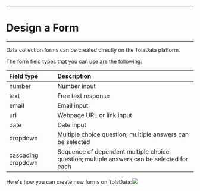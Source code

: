 ****
# Design a Form
---

Data collection forms can be created directly on the TolaData platform.

The form field types that you can use are the following:

| Field type | Description |
| :--- | :--- |
| number | Number input |
| text | Free text response |
| email | Email input |
| url | Webpage URL or link input |
| date | Date input |
| dropdown | Multiple choice question; multiple answers can be selected |
| cascading dropdown | Sequence of dependent multiple choice question; multiple answers can be selected for each |

Here's how you can create new forms on TolaData:![](https://lh5.googleusercontent.com/0qJS5zyzrT7ord3Oc3tarAnSnmUYckKTgd2OlGRQ2_ajzb5DFWJ-q6tyvWPCLYnfDmvRPRmLkrgTHwZLU7meFc29bq1wWww3rghMkDblwqKHG5OUDFP0udjuM-Zfn1B4QJT6sMEk)

  


